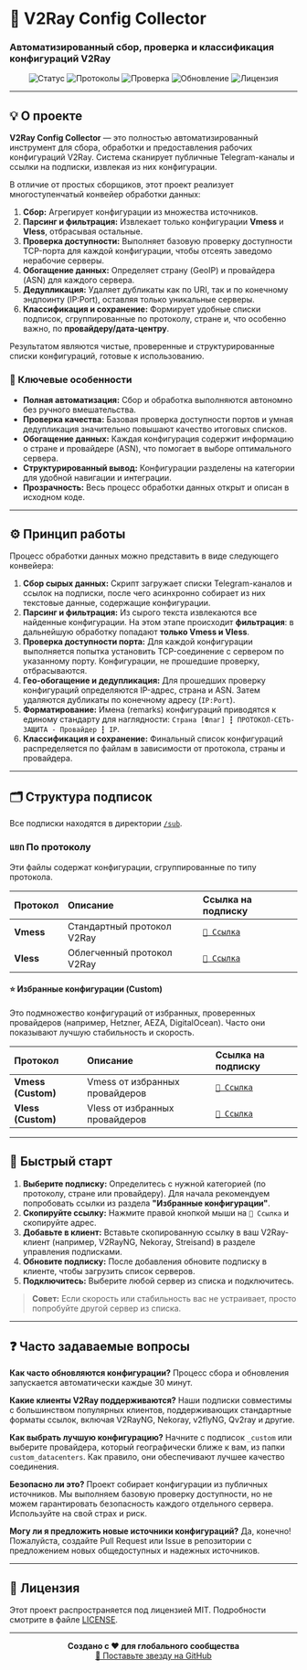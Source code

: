 # 🚀 V2Ray Config Collector

### Автоматизированный сбор, проверка и классификация конфигураций V2Ray

<div align="center">

![Статус](https://img.shields.io/badge/Статус-Активен-brightgreen?style=for-the-badge&logo=github)
![Протоколы](https://img.shields.io/badge/Протоколы-Vmess%20%26%20Vless-blueviolet?style=for-the-badge&logo=v2ray)
![Проверка](https://img.shields.io/badge/Проверка%20порта-Включена-blue?style=for-the-badge&logo=dependabot)
![Обновление](https://img.shields.io/badge/Автообновление-Каждые%2030%20минут-teal?style=for-the-badge&logo=clock)
![Лицензия](https://img.shields.io/badge/Лицензия-MIT-lightgrey?style=for-the-badge&logo=mit)

</div>

---

## 💡 О проекте

**V2Ray Config Collector** — это полностью автоматизированный инструмент для сбора, обработки и предоставления рабочих конфигураций V2Ray. Система сканирует публичные Telegram-каналы и ссылки на подписки, извлекая из них конфигурации.

В отличие от простых сборщиков, этот проект реализует многоступенчатый конвейер обработки данных:

1.  **Сбор:** Агрегирует конфигурации из множества источников.
2.  **Парсинг и фильтрация:** Извлекает только конфигурации **Vmess** и **Vless**, отбрасывая остальные.
3.  **Проверка доступности:** Выполняет базовую проверку доступности TCP-порта для каждой конфигурации, чтобы отсеять заведомо нерабочие серверы.
4.  **Обогащение данных:** Определяет страну (GeoIP) и провайдера (ASN) для каждого сервера.
5.  **Дедупликация:** Удаляет дубликаты как по URI, так и по конечному эндпоинту (IP:Port), оставляя только уникальные серверы.
6.  **Классификация и сохранение:** Формирует удобные списки подписок, сгруппированные по протоколу, стране и, что особенно важно, по **провайдеру/дата-центру**.

Результатом являются чистые, проверенные и структурированные списки конфигураций, готовые к использованию.

### 🎯 Ключевые особенности

*   **Полная автоматизация:** Сбор и обработка выполняются автономно без ручного вмешательства.
*   **Проверка качества:** Базовая проверка доступности портов и умная дедупликация значительно повышают качество итоговых списков.
*   **Обогащение данных:** Каждая конфигурация содержит информацию о стране и провайдере (ASN), что помогает в выборе оптимального сервера.
*   **Структурированный вывод:** Конфигурации разделены на категории для удобной навигации и интеграции.
*   **Прозрачность:** Весь процесс обработки данных открыт и описан в исходном коде.

---

## ⚙️ Принцип работы

Процесс обработки данных можно представить в виде следующего конвейера:

1.  **Сбор сырых данных:** Скрипт загружает списки Telegram-каналов и ссылок на подписки, после чего асинхронно собирает из них текстовые данные, содержащие конфигурации.
2.  **Парсинг и фильтрация:** Из сырого текста извлекаются все найденные конфигурации. На этом этапе происходит **фильтрация**: в дальнейшую обработку попадают **только Vmess и Vless**.
3.  **Проверка доступности порта:** Для каждой конфигурации выполняется попытка установить TCP-соединение с сервером по указанному порту. Конфигурации, не прошедшие проверку, отбрасываются.
4.  **Гео-обогащение и дедупликация:** Для прошедших проверку конфигураций определяются IP-адрес, страна и ASN. Затем удаляются дубликаты по конечному адресу (`IP:Port`).
5.  **Форматирование:** Имена (remarks) конфигураций приводятся к единому стандарту для наглядности: `Страна [Флаг] ┇ ПРОТОКОЛ-СЕТЬ-ЗАЩИТА - Провайдер ┇ IP`.
6.  **Классификация и сохранение:** Финальный список конфигураций распределяется по файлам в зависимости от протокола, страны и провайдера.

---

## 🗂️ Структура подписок

Все подписки находятся в директории [`/sub`](https://github.com/PlanAsli/configs-collector-v2ray/tree/main/sub).

###  แยก По протоколу

Эти файлы содержат конфигурации, сгруппированные по типу протокола.

| Протокол | Описание | Ссылка на подписку |
| :--- | :--- | :--- |
| **Vmess** | Стандартный протокол V2Ray | [`📡 Ссылка`](https://raw.githubusercontent.com/PlanAsli/configs-collector-v2ray/main/sub/protocols/vmess.txt) |
| **Vless** | Облегченный протокол V2Ray | [`📡 Ссылка`](https://raw.githubusercontent.com/PlanAsli/configs-collector-v2ray/main/sub/protocols/vless.txt) |

#### ⭐ Избранные конфигурации (Custom)

Это подмножество конфигураций от избранных, проверенных провайдеров (например, Hetzner, AEZA, DigitalOcean). Часто они показывают лучшую стабильность и скорость.

| Протокол | Описание | Ссылка на подписку |
| :--- | :--- | :--- |
| **Vmess (Custom)** | Vmess от избранных провайдеров | [`📡 Ссылка`](https://raw.githubusercontent.com/PlanAsli/configs-collector-v2ray/main/sub/protocols/vmess_custom.txt) |
| **Vless (Custom)** | Vless от избранных провайдеров | [`📡 Ссылка`](https://raw.githubusercontent.com/PlanAsli/configs-collector-v2ray/main/sub/protocols/vless_custom.txt) |

---

## 🚀 Быстрый старт

1.  **Выберите подписку:** Определитесь с нужной категорией (по протоколу, стране или провайдеру). Для начала рекомендуем попробовать ссылки из раздела **"Избранные конфигурации"**.
2.  **Скопируйте ссылку:** Нажмите правой кнопкой мыши на `📡 Ссылка` и скопируйте адрес.
3.  **Добавьте в клиент:** Вставьте скопированную ссылку в ваш V2Ray-клиент (например, V2RayNG, Nekoray, Streisand) в разделе управления подписками.
4.  **Обновите подписку:** После добавления обновите подписку в клиенте, чтобы загрузить список серверов.
5.  **Подключитесь:** Выберите любой сервер из списка и подключитесь.

> **Совет:** Если скорость или стабильность вас не устраивает, просто попробуйте другой сервер из списка.

---

## ❓ Часто задаваемые вопросы

**Как часто обновляются конфигурации?**
Процесс сбора и обновления запускается автоматически каждые 30 минут.

**Какие клиенты V2Ray поддерживаются?**
Наши подписки совместимы с большинством популярных клиентов, поддерживающих стандартные форматы ссылок, включая V2RayNG, Nekoray, v2flyNG, Qv2ray и другие.

**Как выбрать лучшую конфигурацию?**
Начните с подписок `_custom` или выберите провайдера, который географически ближе к вам, из папки `custom_datacenters`. Как правило, они обеспечивают лучшее качество соединения.

**Безопасно ли это?**
Проект собирает конфигурации из публичных источников. Мы выполняем базовую проверку доступности, но не можем гарантировать безопасность каждого отдельного сервера. Используйте на свой страх и риск.

**Могу ли я предложить новые источники конфигураций?**
Да, конечно! Пожалуйста, создайте Pull Request или Issue в репозитории с предложением новых общедоступных и надежных источников.

---

## 📜 Лицензия

Этот проект распространяется под лицензией MIT. Подробности смотрите в файле [LICENSE](https://github.com/PlanAsli/configs-collector-v2ray/blob/main/LICENSE).

---

<div align="center">
  <strong>Создано с ❤️ для глобального сообщества</strong><br>
  <a href="https://github.com/PlanAsli/configs-collector-v2ray">🌟 Поставьте звезду на GitHub</a>
</div>
